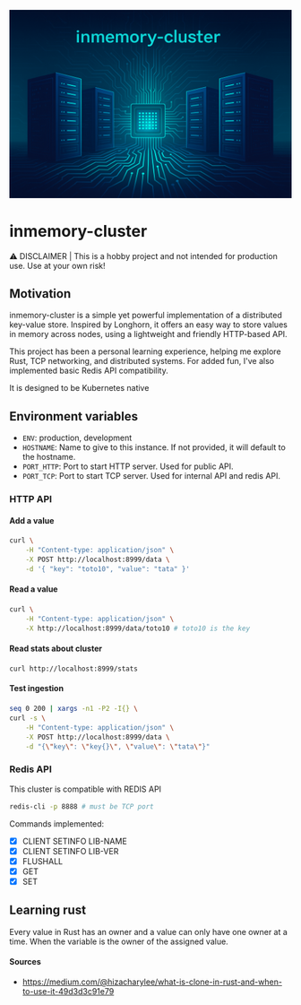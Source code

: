 [![Logo](./docs/logo-landscape.png)](#)

# inmemory-cluster

⚠️ DISCLAIMER | This is a hobby project and not intended for production use. Use at your own risk!

## Motivation

inmemory-cluster is a simple yet powerful implementation of a distributed key-value store. Inspired by Longhorn, it offers an easy way to store values in memory across nodes, using a lightweight and friendly HTTP-based API.

This project has been a personal learning experience, helping me explore Rust, TCP networking, and distributed systems. For added fun, I've also implemented basic Redis API compatibility.

It is designed to be Kubernetes native

## Environment variables

- `ENV`: production, development
- `HOSTNAME`: Name to give to this instance. If not provided, it will default to the hostname.
- `PORT_HTTP`: Port to start HTTP server. Used for public API.
- `PORT_TCP`: Port to start TCP server. Used for internal API and redis API.

### HTTP API

#### Add a value

```bash
curl \
    -H "Content-type: application/json" \
    -X POST http://localhost:8999/data \
    -d '{ "key": "toto10", "value": "tata" }'
```

#### Read a value

```bash
curl \
    -H "Content-type: application/json" \
    -X http://localhost:8999/data/toto10 # toto10 is the key
```

#### Read stats about cluster

```
curl http://localhost:8999/stats
```

#### Test ingestion

```bash
seq 0 200 | xargs -n1 -P2 -I{} \
curl -s \
    -H "Content-type: application/json" \
    -X POST http://localhost:8999/data \
    -d "{\"key\": \"key{}\", \"value\": \"tata\"}"
```

### Redis API

This cluster is compatible with REDIS API

```bash
redis-cli -p 8888 # must be TCP port
```

Commands implemented:
- [x] CLIENT SETINFO LIB-NAME
- [x] CLIENT SETINFO LIB-VER
- [x] FLUSHALL
- [x] GET
- [x] SET

## Learning rust

Every value in Rust has an owner and a value can only have one owner at a time. When the variable is the owner of the assigned value.

#### Sources

- https://medium.com/@hizacharylee/what-is-clone-in-rust-and-when-to-use-it-49d3d3c91e79
